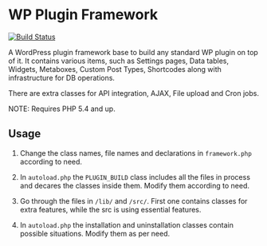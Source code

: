 # WP Plugin Framework
[![Build Status](https://travis-ci.org/nirjharlo/wp-plugin-framework.svg?branch=master)](https://travis-ci.org/nirjharlo/wp-plugin-framework)

A WordPress plugin framework base to build any standard WP plugin on top of it.
It contains various items, such as Settings pages, Data tables, Widgets, Metaboxes, Custom Post Types, Shortcodes along with infrastructure for DB operations.

There are extra classes for API integration, AJAX, File upload and Cron jobs.

NOTE: Requires PHP 5.4 and up.

## Usage

1. Change the class names, file names and declarations in `framework.php` according to need.

2. In `autoload.php` the `PLUGIN_BUILD` class includes all the files in process and decares the classes inside them. Modify them according to need.

3. Go through the files in `/lib/` and `/src/`. First one contains classes for extra features, while the src is using essential features.

4. In `autoload.php` the installation and uninstallation classes contain possible situations. Modify them as per need.